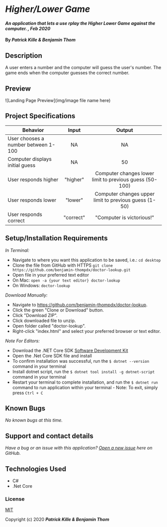 # _Higher/Lower Game_

#### _An application that lets a use rplay the Higher Lower Game against the computer. , Feb 2020_

#### By _**Patrick Kille & Benjamin Thom**_

## Description

A user enters a number and the computer will guess the user's number. The game ends when the computer guesses the correct number.

## Preview
![Landing Page Preview](img/image file name here)

## Project Specifications

| Behavior | Input | Output |
|---|:---:|:---:|
|User chooses a number between 1-100|NA|NA|
|Computer displays initial guess|NA|50|
|User responds higher|"higher"|Computer changes lower limit to previous guess (50-100)|
|User responds lower|"lower"|Computer changes upper limit to previous guess (1-50)|
|User responds correct|"correct"|"Computer is victorious!"|

## Setup/Installation Requirements

_In Terminal:_

* Navigate to where you want this application to be saved, i.e.:
```cd desktop```
* Clone the file from GitHub with HTTPS
```git clone https://github.com/benjamin-thompdx/doctor-lookup.git```
* Open file in your preferred text editor
* On Mac: ```open -a {your text editor} doctor-lookup```
* On Windows: ```doctor-lookup```

_Download Manually:_

* Navigate to https://github.com/benjamin-thompdx/doctor-lookup.
* Click the green "Clone or Download" button.
* Click "Download ZIP".
* Click downloaded file to unzip.
* Open folder called "doctor-lookup".
* Right-click "index.html" and select your preferred browser or text editor.

_Note For Editors:_ 
* Download the .NET Core SDK [Software Development Kit](https://dotnet.microsoft.com/download)
* Open the .Net Core SDK file and install
* To confirm installation was successful, run the ```$ dotnet --version``` command in your terminal
* Install dotnet script, run the ```$ dotnet tool install -g dotnet-script``` command in your terminal
* Restart your terminal to complete installation, and run the ```$ dotnet run``` command to run application within your terminal - Note: To exit, simply press ```Ctrl + C```

## Known Bugs

_No known bugs at this time._

## Support and contact details

_Have a bug or an issue with this application? [Open a new issue](https://github.com/benjamin-thompdx/doctor-lookup/issues) here on GitHub._

## Technologies Used

* C#
* .Net Core

### License

[MIT](https://choosealicense.com/licenses/mit/)

Copyright (c) 2020 **_Patrick Kille & Benjamin Thom_**